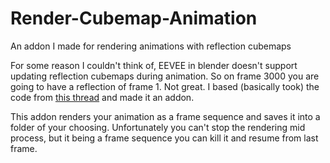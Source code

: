 # Render-Cubemap-Animation
An addon I made for rendering animations with reflection cubemaps

For some reason I couldn't think of, EEVEE in blender doesn't support updating reflection cubemaps during animation. So on frame 3000 you are going to have a reflection of frame 1. Not great. I based (basically took) the code from [this thread](https://blenderartists.org/t/baking-reflection-cubemaps-every-frame-of-an-animation/1245233) and made it an addon. 

This addon renders your animation as a frame sequence and saves it into a folder of your choosing. Unfortunately you can't stop the rendering mid process, but it being a frame sequence you can kill it and resume from last frame. 

